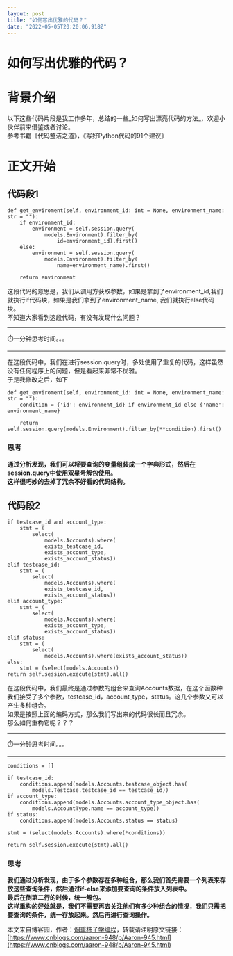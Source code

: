 ```yaml
---
layout: post
title: "如何写出优雅的代码？"
date: "2022-05-05T20:20:06.918Z"
---
```

如何写出优雅的代码？
==========

背景介绍
====

以下这些代码片段是我工作多年，总结的一些_如何写出漂亮代码的方法_，欢迎小伙伴前来借鉴或者讨论。  
参考书籍《代码整洁之道》，《写好Python代码的91个建议》

正文开始
====

代码段1
----

    def get_enviroment(self, environment_id: int = None, environment_name: str = ""):
        if environment_id: 
            environment = self.session.query(
                models.Environment).filter_by(
                    id=environment_id).first() 
        else: 
            environment = self.session.query(
                models.Environment).filter_by( 
                    name=environment_name).first() 
    
        return environment 
    

这段代码的意思是，我们从调用方获取参数，如果是拿到了environment\_id,我们就执行if代码块，如果是我们拿到了environment\_name, 我们就执行else代码块。  
不知道大家看到这段代码，有没有发现什么问题？

* * *

⏱️一分钟思考时间。。。

* * *

在这段代码中，我们在进行session.query时，多处使用了重复的代码，这样虽然没有任何程序上的问题，但是看起来非常不优雅。  
于是我修改之后，如下

    def get_enviroment(self, environment_id: int = None, environment_name: str = ""): 
        condition = {'id': environment_id} if environment_id else {'name': environment_name} 
    
        return self.session.query(models.Environment).filter_by(**condition).first() 
    

### 思考

**通过分析发现，我们可以将要查询的变量组装成一个字典形式，然后在session.query中使用双星号解包使用。  
这样很巧妙的去掉了冗余不好看的代码结构。**

代码段2
----

    if testcase_id and account_type:
        stmt = (
            select(
                models.Accounts).where(
                exists_testcase_id,
                exists_account_type,
                exists_account_status))
    elif testcase_id:
        stmt = (
            select(
                models.Accounts).where(
                exists_testcase_id,
                exists_account_status))
    elif account_type:
        stmt = (
            select(
                models.Accounts).where(
                exists_account_type,
                exists_account_status))
    elif status:
        stmt = (
            select(
                models.Accounts).where(exists_account_status))
    else:
        stmt = (select(models.Accounts))
    return self.session.execute(stmt).all()
    
    

在这段代码中，我们最终是通过参数的组合来查询Accounts数据，在这个函数种我们接受了多个参数，testcase\_id，account\_type，status。这几个参数又可以产生多种组合。  
如果是按照上面的编码方式，那么我们写出来的代码很长而且冗余。  
那么如何重构它呢？？？

* * *

⏱️一分钟思考时间。。。

* * *

    conditions = []
    
    if testcase_id:
        conditions.append(models.Accounts.testcase_object.has(
            models.Testcase.testcase_id == testcase_id))
    if account_type:
        conditions.append(models.Accounts.account_type_object.has(
            models.AccountType.name == account_type))
    if status:
        conditions.append(models.Accounts.status == status)
    
    stmt = (select(models.Accounts).where(*conditions))
    
    return self.session.execute(stmt).all()
    

### 思考

**我们通过分析发现，由于多个参数存在多种组合，那么我们首先需要一个列表来存放这些查询条件，然后通过if-else来添加要查询的条件放入列表中。  
最后在倒第二行的时候，统一解包。  
这样重构的好处就是，我们不需要再去关注他们有多少种组合的情况，我们只需把要查询的条件，统一存放起来。然后再进行查询操作。**

本文来自博客园，作者：[烟熏柿子学编程](https://www.cnblogs.com/aaron-948/)，转载请注明原文链接：[https://www.cnblogs.com/aaron-948/p/Aaron-945.html](https://www.cnblogs.com/aaron-948/p/Aaron-945.html)